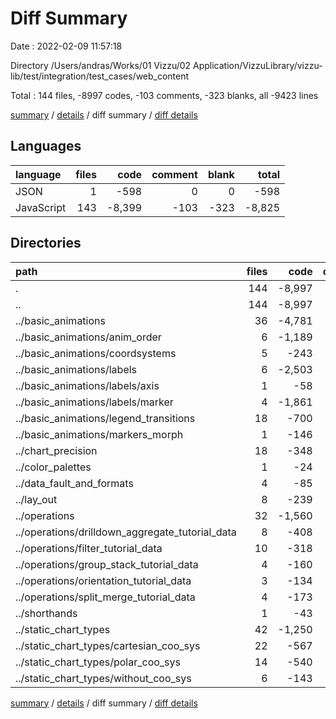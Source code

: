 # Diff Summary

Date : 2022-02-09 11:57:18

Directory /Users/andras/Works/01 Vizzu/02 Application/VizzuLibrary/vizzu-lib/test/integration/test_cases/web_content

Total : 144 files,  -8997 codes, -103 comments, -323 blanks, all -9423 lines

[summary](results.md) / [details](details.md) / diff summary / [diff details](diff-details.md)

## Languages
| language | files | code | comment | blank | total |
| :--- | ---: | ---: | ---: | ---: | ---: |
| JSON | 1 | -598 | 0 | 0 | -598 |
| JavaScript | 143 | -8,399 | -103 | -323 | -8,825 |

## Directories
| path | files | code | comment | blank | total |
| :--- | ---: | ---: | ---: | ---: | ---: |
| . | 144 | -8,997 | -103 | -323 | -9,423 |
| .. | 144 | -8,997 | -103 | -323 | -9,423 |
| ../basic_animations | 36 | -4,781 | -1 | -87 | -4,869 |
| ../basic_animations/anim_order | 6 | -1,189 | -1 | -12 | -1,202 |
| ../basic_animations/coordsystems | 5 | -243 | 0 | -15 | -258 |
| ../basic_animations/labels | 6 | -2,503 | 0 | -12 | -2,515 |
| ../basic_animations/labels/axis | 1 | -58 | 0 | -2 | -60 |
| ../basic_animations/labels/marker | 4 | -1,861 | 0 | -8 | -1,869 |
| ../basic_animations/legend_transitions | 18 | -700 | 0 | -46 | -746 |
| ../basic_animations/markers_morph | 1 | -146 | 0 | -2 | -148 |
| ../chart_precision | 18 | -348 | 0 | -37 | -385 |
| ../color_palettes | 1 | -24 | 0 | -2 | -26 |
| ../data_fault_and_formats | 4 | -85 | 0 | -8 | -93 |
| ../lay_out | 8 | -239 | 0 | -16 | -255 |
| ../operations | 32 | -1,560 | -102 | -70 | -1,732 |
| ../operations/drilldown_aggregate_tutorial_data | 8 | -408 | 0 | -16 | -424 |
| ../operations/filter_tutorial_data | 10 | -318 | -1 | -24 | -343 |
| ../operations/group_stack_tutorial_data | 4 | -160 | 0 | -10 | -170 |
| ../operations/orientation_tutorial_data | 3 | -134 | 0 | -6 | -140 |
| ../operations/split_merge_tutorial_data | 4 | -173 | 0 | -8 | -181 |
| ../shorthands | 1 | -43 | 0 | -5 | -48 |
| ../static_chart_types | 42 | -1,250 | 0 | -93 | -1,343 |
| ../static_chart_types/cartesian_coo_sys | 22 | -567 | 0 | -50 | -617 |
| ../static_chart_types/polar_coo_sys | 14 | -540 | 0 | -31 | -571 |
| ../static_chart_types/without_coo_sys | 6 | -143 | 0 | -12 | -155 |

[summary](results.md) / [details](details.md) / diff summary / [diff details](diff-details.md)